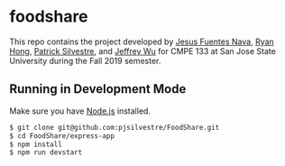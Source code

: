 # foodshare

This repo contains the project developed by [Jesus Fuentes Nava](https://github.com/jefuentesnava), [Ryan Hong](https://github.com/ryanhhong), [Patrick Silvestre](https://github.com/pjsilvestre), and [Jeffrey Wu](https://github.com/JesWu) for CMPE 133 at San Jose State University during the Fall 2019 semester.

## Running in Development Mode
Make sure you have [Node.js](nodejs.org) installed.
```sh
$ git clone git@github.com:pjsilvestre/FoodShare.git
$ cd FoodShare/express-app
$ npm install
$ npm run devstart
```